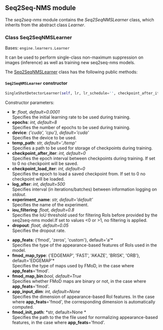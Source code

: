 ## Seq2Seq-NMS module

The *seq2seq-nms* module contains the *Seq2SeqNMSLearner* class, which inherits from the abstract class *Learner*.

### Class Seq2SeqNMSLearner
Bases: `engine.learners.Learner`


It can be used to perform single-class non-maximum suppression on images (inference) as well as training new seq2seq-nms models.

The [Seq2SeqNMSLearner](/src/opendr/perception/object_detection_2d/nms/seq2seq_nms/seq2seq_nms_learner.py) class has the following
public methods:

#### `Seq2SeqNMSLearner` constructor
```python
SingleShotDetectorLearner(self, lr, lr_schedule='', checkpoint_after_iter, checkpoint_load_iter, experiment_name, temp_path, device, use_fmod, fmod_map_type, fmod_map_bin, dropout, fmod_roi_pooling_dim, fmod_map_res_dim, fmod_pyramid_lvl, lq_dim, sq_dim, app_input_dim, num_JPUs, pretrained_demo_model, log_after, iou_filtering, fmod_init_path)
```

Constructor parameters:

- **lr**: *float, default=0.0001*\
  Specifies the initial learning rate to be used during training.
- **epochs**: *int, default=8*\
  Specifies the number of epochs to be used during training.
- **device**: *{'cuda', 'cpu'}, default='cuda'*\
  Specifies the device to be used.
- **temp_path**: *str, default='./temp'*\
  Specifies a path to be used for storage of checkpoints during training.
- **checkpoint_after_iter**: *int, default=0*\
  Specifies the epoch interval between checkpoints during training. If set to 0 no checkpoint will be saved.
- **checkpoint_load_iter**: *int, default=0*\
  Specifies the epoch to load a saved checkpoint from. If set to 0 no checkpoint will be loaded.
- **log_after**: *int, default=500*\
  Specifies interval (in iterations/batches) between information logging on *stdout*.
- **experiment_name**: *str, default='default'*\
  Specifies the name of the experiment.
- **iou_filtering**: *float, default=0.8*\
  Specifies the IoU threshold used for filtering RoIs before provided by the seq2seq-nms model.If set to values <0 or >1, no filtering is applied.
- **dropout**: *float, default=0.05*\
  Specifies the dropout rate.
<!--- - **pretrained_demo_model**: *\ --->
- **app_feats**: {'fmod', 'zeros', 'custom'}, default='a'*\
  Specifies the type of the appearance-based features of RoIs used in the model.
- **fmod_map_type**: {'EDGEMAP', 'FAST', 'AKAZE', 'BRISK', 'ORB'}, default='EDGEMAP'*\
  Specifies the type of maps used by FMoD, in the case where **app_feats**='fmod'.
- **fmod_map_bin**:*bool, default=True*\
  Specifies whether FMoD maps are binary or not, in the case where **app_feats**='fmod'.
- **app_input_dim**: *int, default=None*\
  Specifies the dimension of appearance-based RoI features. In the case where **app_feats**='fmod', the corresponding dimension is automatically computed.
- **fmod_init_path**: *str, default=None *\
  Specifies the path to the the file used for normalizing appearance-based features, in the case where **app_feats**='fmod'.
